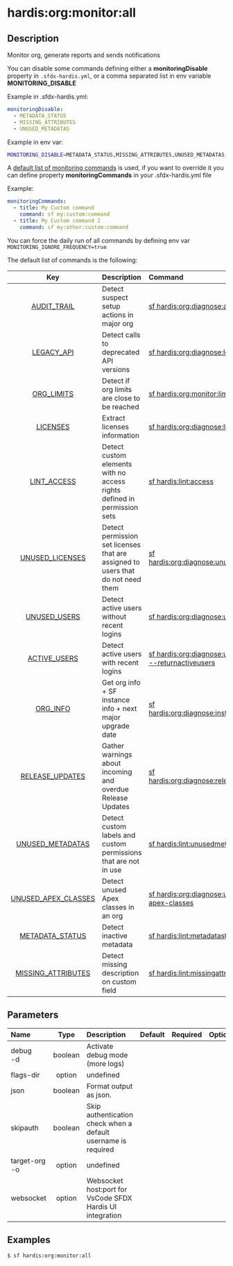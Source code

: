 <!-- This file has been generated with command 'sf hardis:doc:plugin:generate'. Please do not update it manually or it may be overwritten -->
# hardis:org:monitor:all

## Description

Monitor org, generate reports and sends notifications

You can disable some commands defining either a **monitoringDisable** property in `.sfdx-hardis.yml`, or a comma separated list in env variable **MONITORING_DISABLE**

Example in .sfdx-hardis.yml:
  
```yaml
monitoringDisable:
  - METADATA_STATUS
  - MISSING_ATTRIBUTES
  - UNUSED_METADATAS
```
  
Example in env var:

```sh
MONITORING_DISABLE=METADATA_STATUS,MISSING_ATTRIBUTES,UNUSED_METADATAS
```

A [default list of monitoring commands](https://sfdx-hardis.cloudity.com/salesforce-monitoring-home/#monitoring-commands) is used, if you want to override it you can define property **monitoringCommands** in your .sfdx-hardis.yml file

Example:

```yaml
monitoringCommands:
  - title: My Custom command
    command: sf my:custom:command
  - title: My Custom command 2
    command: sf my:other:custom:command
```

You can force the daily run of all commands by defining env var `MONITORING_IGNORE_FREQUENCY=true`

The default list of commands is the following:

| Key | Description | Command | Frequency |
| :---: | :---- | :---- | :-----: |
| [AUDIT_TRAIL](https://sfdx-hardis.cloudity.com/hardis/org/diagnose/audittrail) | Detect suspect setup actions in major org | [sf hardis:org:diagnose:audittrail](https://sfdx-hardis.cloudity.com/hardis/org/diagnose/audittrail) | daily |
| [LEGACY_API](https://sfdx-hardis.cloudity.com/hardis/org/diagnose/legacyapi) | Detect calls to deprecated API versions | [sf hardis:org:diagnose:legacyapi](https://sfdx-hardis.cloudity.com/hardis/org/diagnose/legacyapi) | daily |
| [ORG_LIMITS](https://sfdx-hardis.cloudity.com/hardis/org/monitor/limits) | Detect if org limits are close to be reached | [sf hardis:org:monitor:limits](https://sfdx-hardis.cloudity.com/hardis/org/monitor/limits) | daily |
| [LICENSES](https://sfdx-hardis.cloudity.com/hardis/org/diagnose/licenses) | Extract licenses information | [sf hardis:org:diagnose:licenses](https://sfdx-hardis.cloudity.com/hardis/org/diagnose/licenses) | weekly |
| [LINT_ACCESS](https://sfdx-hardis.cloudity.com/hardis/lint/access) | Detect custom elements with no access rights defined in permission sets | [sf hardis:lint:access](https://sfdx-hardis.cloudity.com/hardis/lint/access) | weekly |
| [UNUSED_LICENSES](https://sfdx-hardis.cloudity.com/hardis/org/diagnose/unusedlicenses) | Detect permission set licenses that are assigned to users that do not need them | [sf hardis:org:diagnose:unusedlicenses](https://sfdx-hardis.cloudity.com/hardis/org/diagnose/unusedlicenses) | weekly |
| [UNUSED_USERS](https://sfdx-hardis.cloudity.com/hardis/org/diagnose/unusedusers) | Detect active users without recent logins | [sf hardis:org:diagnose:unusedusers](https://sfdx-hardis.cloudity.com/hardis/org/diagnose/unusedusers) | weekly |
| [ACTIVE_USERS](https://sfdx-hardis.cloudity.com/hardis/org/diagnose/unusedusers) | Detect active users with recent logins | [sf hardis:org:diagnose:unusedusers --returnactiveusers](https://sfdx-hardis.cloudity.com/hardis/org/diagnose/unusedusers) | weekly |
| [ORG_INFO](https://sfdx-hardis.cloudity.com/hardis/org/diagnose/instanceupgrade) | Get org info + SF instance info + next major upgrade date | [sf hardis:org:diagnose:instanceupgrade](https://sfdx-hardis.cloudity.com/hardis/org/diagnose/instanceupgrade) | weekly |
| [RELEASE_UPDATES](https://sfdx-hardis.cloudity.com/hardis/org/diagnose/releaseupdates) | Gather warnings about incoming and overdue Release Updates | [sf hardis:org:diagnose:releaseupdates](https://sfdx-hardis.cloudity.com/hardis/org/diagnose/releaseupdates) | weekly |
| [UNUSED_METADATAS](https://sfdx-hardis.cloudity.com/hardis/lint/unusedmetadatas) | Detect custom labels and custom permissions that are not in use | [sf hardis:lint:unusedmetadatas](https://sfdx-hardis.cloudity.com/hardis/lint/unusedmetadatas) | weekly |
| [UNUSED_APEX_CLASSES](https://sfdx-hardis.cloudity.com/hardis/org/diagnose/unused-apex-classes) | Detect unused Apex classes in an org | [sf hardis:org:diagnose:unused-apex-classes](https://sfdx-hardis.cloudity.com/hardis/org/diagnose/unused-apex-classes) | weekly |
| [METADATA_STATUS](https://sfdx-hardis.cloudity.com/hardis/lint/metadatastatus) | Detect inactive metadata | [sf hardis:lint:metadatastatus](https://sfdx-hardis.cloudity.com/hardis/lint/metadatastatus) | weekly |
| [MISSING_ATTRIBUTES](https://sfdx-hardis.cloudity.com/hardis/lint/missingattributes) | Detect missing description on custom field | [sf hardis:lint:missingattributes](https://sfdx-hardis.cloudity.com/hardis/lint/missingattributes) | weekly |



## Parameters

|Name|Type|Description|Default|Required|Options|
|:---|:--:|:----------|:-----:|:------:|:-----:|
|debug<br/>-d|boolean|Activate debug mode (more logs)||||
|flags-dir|option|undefined||||
|json|boolean|Format output as json.||||
|skipauth|boolean|Skip authentication check when a default username is required||||
|target-org<br/>-o|option|undefined||||
|websocket|option|Websocket host:port for VsCode SFDX Hardis UI integration||||

## Examples

```shell
$ sf hardis:org:monitor:all
```



